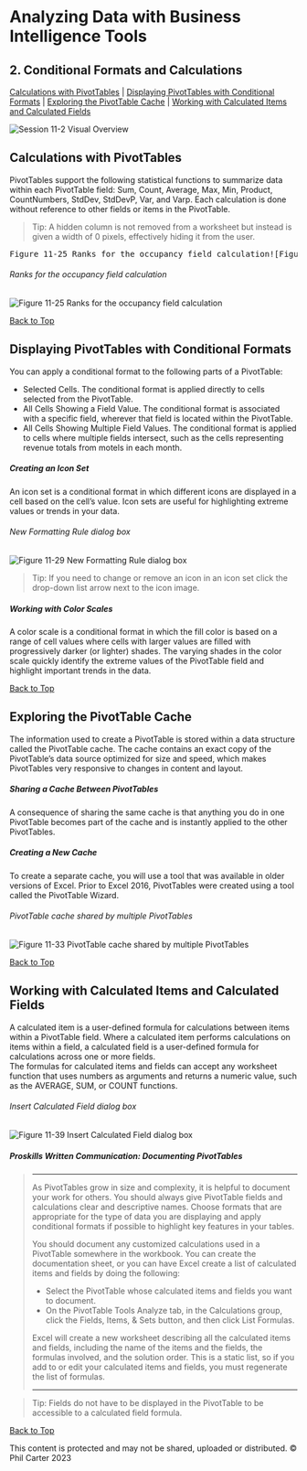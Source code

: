 # Analyzing Data with Business Intelligence Tools
[](#top)
## 2. Conditional Formats and Calculations
[Calculations with PivotTables](#calculations-with-pivottables) |
[Displaying PivotTables with Conditional Formats](#displaying-pivottables-with-conditional-formats) |
[Exploring the PivotTable Cache](#exploring-the-pivottable-cache) |
[Working with Calculated Items and Calculated Fields](#working-with-calculated-items-and-calculated-fields)

![Session 11-2 Visual Overview](../images/modules/M11/Session%2011-2.png)  

## [](#calculations-with-pivottables)Calculations with PivotTables

PivotTables support the following statistical functions to summarize data within each PivotTable field: Sum, Count, Average, Max, Min, Product, CountNumbers, StdDev, StdDevP, Var, and Varp. Each calculation is done without reference to other fields or items in the PivotTable.

> Tip: A hidden column is not removed from a worksheet but instead is given a width of 0 pixels, effectively hiding it from the user.

<pre style="margin: 1em 0px;">Figure 11-25 Ranks for the occupancy field calculation![Figure 11-25.png](https://canvas.sbcc.edu/courses/33499/files/14511498/download)</pre>
###### Ranks for the occupancy field calculation
![Figure 11-25 Ranks for the occupancy field calculation](../images/modules/M11/Figure%2011-25.png)

[Back to Top](#top)
## [](#displaying-pivottables-with-conditional-formats)Displaying PivotTables with Conditional Formats

You can apply a conditional format to the following parts of a PivotTable:

*   Selected Cells. The conditional format is applied directly to cells selected from the PivotTable.
*   All Cells Showing a Field Value. The conditional format is associated with a specific field, wherever that field is located within the PivotTable.
*   All Cells Showing Multiple Field Values. The conditional format is applied to cells where multiple fields intersect, such as the cells representing revenue totals from motels in each month.

##### Creating an Icon Set

An icon set is a conditional format in which different icons are displayed in a cell based on the cell’s value. Icon sets are useful for highlighting extreme values or trends in your data.

###### New Formatting Rule dialog box
![Figure 11-29 New Formatting Rule dialog box](../images/modules/M11/Figure%2011-29.png)

> Tip: If you need to change or remove an icon in an icon set click the drop-down list arrow next to the icon image.

##### Working with Color Scales

A color scale is a conditional format in which the fill color is based on a range of cell values where cells with larger values are filled with progressively darker (or lighter) shades. The varying shades in the color scale quickly identify the extreme values of the PivotTable field and highlight important trends in the data.

[Back to Top](#top)
## [](#exploring-the-pivottable-cache)Exploring the PivotTable Cache

The information used to create a PivotTable is stored within a data structure called the PivotTable cache. The cache contains an exact copy of the PivotTable’s data source optimized for size and speed, which makes PivotTables very responsive to changes in content and layout.

##### Sharing a Cache Between PivotTables

A consequence of sharing the same cache is that anything you do in one PivotTable becomes part of the cache and is instantly applied to the other PivotTables.

##### Creating a New Cache

To create a separate cache, you will use a tool that was available in older versions of Excel. Prior to Excel 2016, PivotTables were created using a tool called the PivotTable Wizard.

###### PivotTable cache shared by multiple PivotTables
![Figure 11-33 PivotTable cache shared by multiple PivotTables](../images/modules/M11/Figure%2011-33.png)

[Back to Top](#top)
## [](#working-with-calculated-items-and-calculated-fields)Working with Calculated Items and Calculated Fields

A calculated item is a user-defined formula for calculations between items within a PivotTable field. Where a calculated item performs calculations on items within a field, a calculated field is a user-defined formula for calculations across one or more fields.  
The formulas for calculated items and fields can accept any worksheet function that uses numbers as arguments and returns a numeric value, such as the AVERAGE, SUM, or COUNT functions.

###### Insert Calculated Field dialog box
![Figure 11-39 Insert Calculated Field dialog box](../images/modules/M11/Figure%2011-39.png)

##### Proskills Written Communication: _Documenting PivotTables_

><hr>As PivotTables grow in size and complexity, it is helpful to document your work for others. You should always give PivotTable fields and calculations clear and descriptive names. Choose formats that are appropriate for the type of data you are displaying and apply conditional formats if possible to highlight key features in your tables.
>
>You should document any customized calculations used in a PivotTable somewhere in the workbook. You can create the documentation sheet, or you can have Excel create a list of calculated items and fields by doing the following:
>
> * Select the PivotTable whose calculated items and fields you want to document.
> * On the PivotTable Tools Analyze tab, in the Calculations group, click the Fields, Items, & Sets button, and then click List Formulas.
>
> Excel will create a new worksheet describing all the calculated items and fields, including the name of the items and the fields, the formulas involved, and the solution order. This is a static list, so if you add to or edit your calculated items and fields, you must regenerate the list of formulas. 
><hr>

> Tip: Fields do not have to be displayed in the PivotTable to be accessible to a calculated field formula. 

[Back to Top](#top)

This content is protected and may not be shared, uploaded or distributed. © Phil Carter 2023
